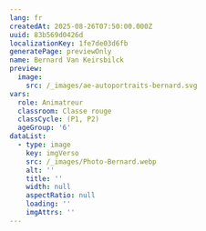```yaml
---
lang: fr
createdAt: 2025-08-26T07:50:00.000Z
uuid: 83b569d0426d
localizationKey: 1fe7de03d6fb
generatePage: previewOnly
name: Bernard Van Keirsbilck
preview:
  image:
    src: /_images/ae-autoportraits-bernard.svg
vars:
  role: Animatreur
  classroom: Classe rouge
  classCycle: (P1, P2)
  ageGroup: '6'
dataList:
  - type: image
    key: imgVerso
    src: /_images/Photo-Bernard.webp
    alt: ''
    title: ''
    width: null
    aspectRatio: null
    loading: ''
    imgAttrs: ''
---
```


